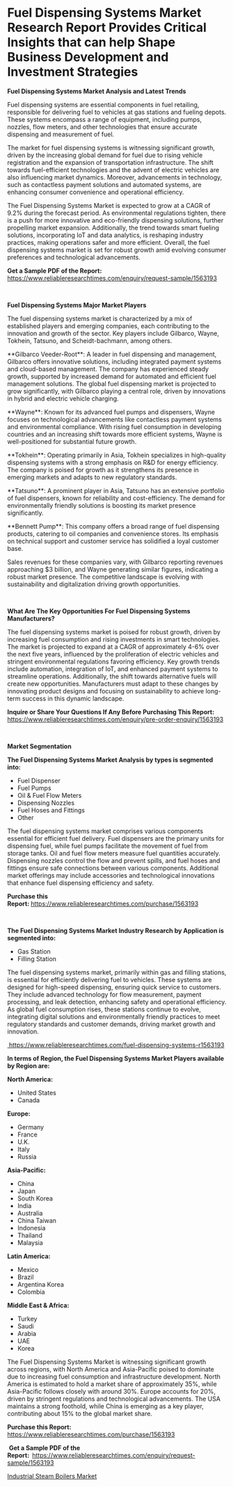 <p><h1>Fuel Dispensing Systems Market Research Report Provides Critical Insights that can help Shape Business Development and Investment Strategies</h1></p><p><strong>Fuel Dispensing Systems Market Analysis and Latest Trends</strong></p>
<p><p>Fuel dispensing systems are essential components in fuel retailing, responsible for delivering fuel to vehicles at gas stations and fueling depots. These systems encompass a range of equipment, including pumps, nozzles, flow meters, and other technologies that ensure accurate dispensing and measurement of fuel. </p><p>The market for fuel dispensing systems is witnessing significant growth, driven by the increasing global demand for fuel due to rising vehicle registration and the expansion of transportation infrastructure. The shift towards fuel-efficient technologies and the advent of electric vehicles are also influencing market dynamics. Moreover, advancements in technology, such as contactless payment solutions and automated systems, are enhancing consumer convenience and operational efficiency.</p><p>The Fuel Dispensing Systems Market is expected to grow at a CAGR of 9.2% during the forecast period. As environmental regulations tighten, there is a push for more innovative and eco-friendly dispensing solutions, further propelling market expansion. Additionally, the trend towards smart fueling solutions, incorporating IoT and data analytics, is reshaping industry practices, making operations safer and more efficient. Overall, the fuel dispensing systems market is set for robust growth amid evolving consumer preferences and technological advancements.</p></p>
<p><strong>Get a Sample PDF of the Report:&nbsp;</strong> <a href="https://www.reliableresearchtimes.com/enquiry/request-sample/1563193?utm_campaign=2096&utm_medium=2&utm_source=Github&utm_content=ia&utm_term=22022025&utm_id=fuel-dispensing-systems">https://www.reliableresearchtimes.com/enquiry/request-sample/1563193</a></p>
<p>&nbsp;</p>
<p><strong>Fuel Dispensing Systems Major Market Players</strong></p>
<p><p>The fuel dispensing systems market is characterized by a mix of established players and emerging companies, each contributing to the innovation and growth of the sector. Key players include Gilbarco, Wayne, Tokhein, Tatsuno, and Scheidt-bachmann, among others.</p><p>**Gilbarco Veeder-Root**: A leader in fuel dispensing and management, Gilbarco offers innovative solutions, including integrated payment systems and cloud-based management. The company has experienced steady growth, supported by increased demand for automated and efficient fuel management solutions. The global fuel dispensing market is projected to grow significantly, with Gilbarco playing a central role, driven by innovations in hybrid and electric vehicle charging.</p><p>**Wayne**: Known for its advanced fuel pumps and dispensers, Wayne focuses on technological advancements like contactless payment systems and environmental compliance. With rising fuel consumption in developing countries and an increasing shift towards more efficient systems, Wayne is well-positioned for substantial future growth.</p><p>**Tokhein**: Operating primarily in Asia, Tokhein specializes in high-quality dispensing systems with a strong emphasis on R&D for energy efficiency. The company is poised for growth as it strengthens its presence in emerging markets and adapts to new regulatory standards.</p><p>**Tatsuno**: A prominent player in Asia, Tatsuno has an extensive portfolio of fuel dispensers, known for reliability and cost-efficiency. The demand for environmentally friendly solutions is boosting its market presence significantly.</p><p>**Bennett Pump**: This company offers a broad range of fuel dispensing products, catering to oil companies and convenience stores. Its emphasis on technical support and customer service has solidified a loyal customer base.</p><p>Sales revenues for these companies vary, with Gilbarco reporting revenues approaching $3 billion, and Wayne generating similar figures, indicating a robust market presence. The competitive landscape is evolving with sustainability and digitalization driving growth opportunities.</p></p>
<p>&nbsp;</p>
<p><strong>What Are The Key Opportunities For Fuel Dispensing Systems Manufacturers?</strong></p>
<p><p>The fuel dispensing systems market is poised for robust growth, driven by increasing fuel consumption and rising investments in smart technologies. The market is projected to expand at a CAGR of approximately 4-6% over the next five years, influenced by the proliferation of electric vehicles and stringent environmental regulations favoring efficiency. Key growth trends include automation, integration of IoT, and enhanced payment systems to streamline operations. Additionally, the shift towards alternative fuels will create new opportunities. Manufacturers must adapt to these changes by innovating product designs and focusing on sustainability to achieve long-term success in this dynamic landscape.</p></p>
<p><strong>Inquire or Share Your Questions If Any Before Purchasing This Report:</strong> <a href="https://www.reliableresearchtimes.com/enquiry/pre-order-enquiry/1563193?utm_campaign=2096&utm_medium=2&utm_source=Github&utm_content=ia&utm_term=22022025&utm_id=fuel-dispensing-systems">https://www.reliableresearchtimes.com/enquiry/pre-order-enquiry/1563193</a></p>
<p>&nbsp;</p>
<p><strong>Market Segmentation</strong></p>
<p><strong>The Fuel Dispensing Systems Market Analysis by types is segmented into:</strong></p>
<p><ul><li>Fuel Dispenser</li><li>Fuel Pumps</li><li>Oil & Fuel Flow Meters</li><li>Dispensing Nozzles</li><li>Fuel Hoses and Fittings</li><li>Other</li></ul></p>
<p><p>The fuel dispensing systems market comprises various components essential for efficient fuel delivery. Fuel dispensers are the primary units for dispensing fuel, while fuel pumps facilitate the movement of fuel from storage tanks. Oil and fuel flow meters measure fuel quantities accurately. Dispensing nozzles control the flow and prevent spills, and fuel hoses and fittings ensure safe connections between various components. Additional market offerings may include accessories and technological innovations that enhance fuel dispensing efficiency and safety.</p></p>
<p><strong>Purchase this Report:&nbsp;</strong><a href="https://www.reliableresearchtimes.com/purchase/1563193?utm_campaign=2096&utm_medium=2&utm_source=Github&utm_content=ia&utm_term=22022025&utm_id=fuel-dispensing-systems">https://www.reliableresearchtimes.com/purchase/1563193</a></p>
<p>&nbsp;</p>
<p><strong>The Fuel Dispensing Systems Market Industry Research by Application is segmented into:</strong></p>
<p><ul><li>Gas Station</li><li>Filling Station</li></ul></p>
<p><p>The fuel dispensing systems market, primarily within gas and filling stations, is essential for efficiently delivering fuel to vehicles. These systems are designed for high-speed dispensing, ensuring quick service to customers. They include advanced technology for flow measurement, payment processing, and leak detection, enhancing safety and operational efficiency. As global fuel consumption rises, these stations continue to evolve, integrating digital solutions and environmentally friendly practices to meet regulatory standards and customer demands, driving market growth and innovation.</p></p>
<p><a href="https://www.reliableresearchtimes.com/fuel-dispensing-systems-r1563193?utm_campaign=2096&utm_medium=2&utm_source=Github&utm_content=ia&utm_term=22022025&utm_id=fuel-dispensing-systems">&nbsp;https://www.reliableresearchtimes.com/fuel-dispensing-systems-r1563193</a></p>
<p><strong>In terms of Region, the Fuel Dispensing Systems Market Players available by Region are:</strong></p>
<p>
    <p> <strong> North America: </strong>
        <ul>
            <li>United States</li>
            <li>Canada</li>
        </ul>
        </p> 
    <p> <strong> Europe: </strong>
        <ul>
            <li>Germany</li>
            <li>France</li>
            <li>U.K.</li>
            <li>Italy</li>
            <li>Russia</li>
        </ul>
        </p> 
    <p> <strong> Asia-Pacific: </strong>
        <ul>
            <li>China</li>
            <li>Japan</li>
            <li>South Korea</li>
            <li>India</li>
            <li>Australia</li>
            <li>China Taiwan</li>
            <li>Indonesia</li>
            <li>Thailand</li>
            <li>Malaysia</li>
        </ul>
        </p> 
    <p> <strong> Latin America: </strong>
        <ul>
            <li>Mexico</li>
            <li>Brazil</li>
            <li>Argentina Korea</li>
            <li>Colombia</li>
        </ul>
        </p> 
    <p> <strong> Middle East & Africa: </strong>
        <ul>
            <li>Turkey</li>
            <li>Saudi</li>
            <li>Arabia</li>
            <li>UAE</li>
            <li>Korea</li>
        </ul>
    </p>
    </p>
<p><p>The Fuel Dispensing Systems Market is witnessing significant growth across regions, with North America and Asia-Pacific poised to dominate due to increasing fuel consumption and infrastructure development. North America is estimated to hold a market share of approximately 35%, while Asia-Pacific follows closely with around 30%. Europe accounts for 20%, driven by stringent regulations and technological advancements. The USA maintains a strong foothold, while China is emerging as a key player, contributing about 15% to the global market share.</p></p>
<p><strong>Purchase this Report: </strong><a href="https://www.reliableresearchtimes.com/purchase/1563193?utm_campaign=2096&utm_medium=2&utm_source=Github&utm_content=ia&utm_term=22022025&utm_id=fuel-dispensing-systems">https://www.reliableresearchtimes.com/purchase/1563193</a></p>
<p>&nbsp;<strong>Get a Sample PDF of the Report:&nbsp;&nbsp;</strong><a href="https://www.reliableresearchtimes.com/enquiry/request-sample/1563193?utm_campaign=2096&utm_medium=2&utm_source=Github&utm_content=ia&utm_term=22022025&utm_id=fuel-dispensing-systems">https://www.reliableresearchtimes.com/enquiry/request-sample/1563193</a></p>
<p><strong></strong></p>
<p><p><a href="https://github.com/NarcisoFerry/Market-Research-Report-List-1/blob/main/industrial-steam-boilers-market.md?utm_campaign=2096&utm_medium=2&utm_source=Github&utm_content=ia&utm_term=22022025&utm_id=fuel-dispensing-systems">Industrial Steam Boilers Market</a></p></p>